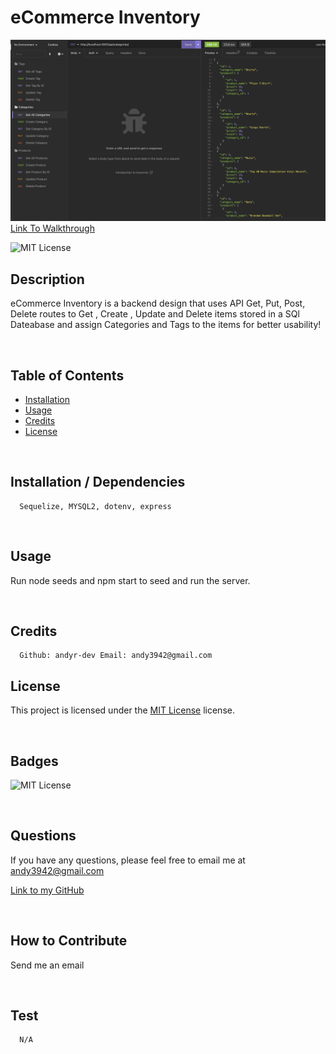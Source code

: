 # eCommerce Inventory
![](assets/screenshot.png)
[Link To Walkthrough](https://drive.google.com/file/d/13cIA5DNX0C20Sw6dNkPwhLhgiSQB47Nk/view)
  
  ![MIT License](https://img.shields.io/badge/license-MIT-blueviolet)
  
  ## Description
  
eCommerce Inventory is a backend design that uses API 
Get, Put, Post, Delete routes to  Get , Create , Update and Delete items stored in a SQl 
Dateabase and assign Categories and Tags to the items for better usability!


   <br/>

  ## Table of Contents
  
  - [Installation](#installation)
  - [Usage](#usage)
  - [Credits](#credits)
  - [License](#license)

  <br/>
  
  ## Installation / Dependencies

      Sequelize, MYSQL2, dotenv, express

  
  <br/>

  ## Usage

  Run node seeds and npm start to seed and run the server. 

  <br/>
  
  ## Credits

      Github: andyr-dev Email: andy3942@gmail.com
  
  ## License

  This project is licensed under the [MIT License](https://opensource.org/licenses/MIT) license.
  
  <br/>

  ## Badges

  ![MIT License](https://img.shields.io/badge/license-MIT-blueviolet)  

  <br/>
  
  ## Questions

  If you have any questions, please feel free to email me at andy3942@gmail.com

  [Link to my GitHub](https://github.com/andyr-dev/)
  
  <br/>

  ## How to Contribute

  Send me an email

  <br/>
  
  ## Test
      N/A